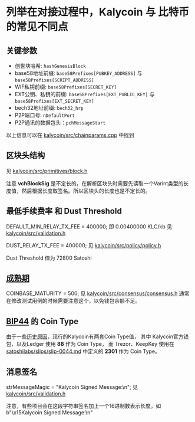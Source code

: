 # 列举在对接过程中，Kalycoin 与 比特币 的常见不同点

## 关键参数
* 创世块哈希:  `hashGenesisBlock`
* base58地址前缀: `base58Prefixes[PUBKEY_ADDRESS]` 与 `base58Prefixes[SCRIPT_ADDRESS]`
* WIF私钥前缀: `base58Prefixes[SECRET_KEY]`
* EXT公钥、私钥的前缀: `base58Prefixes[EXT_PUBLIC_KEY]` 与 `base58Prefixes[EXT_SECRET_KEY]`
* bech32地址前缀: `bech32_hrp`
* P2P端口号: `nDefaultPort`
* P2P通讯的数据包头：`pchMessageStart`

以上信息可以在 [kalycoin/src/chainparams.cpp](https://github.com/kalycoinproject/kalycoin/blob/master/src/chainparams.cpp) 中找到

## 区块头结构
见 [kalycoin/src/primitives/block.h](https://github.com/kalycoinproject/kalycoin/blob/master/src/primitives/block.h)

注意 **vchBlockSig** 是不定长的，在解析区块头时需要先读取一个Varint类型的长度值，然后根据长度取签名。所以区块头的长度也是不定长的。

## 最低手续费率 和 Dust Threshold
DEFAULT_MIN_RELAY_TX_FEE = 400000;  即 0.00400000 KLC/kb
见 [kalycoin/src/validation.h](https://github.com/kalycoinproject/kalycoin/blob/master/src/validation.h)

DUST_RELAY_TX_FEE = 400000;
见 [kalycoin/src/policy/policy.h](https://github.com/kalycoinproject/kalycoin/blob/master/src/policy/policy.h)

Dust Threshold 值为 72800 Satoshi

## [成熟期](https://bitcoin.stackexchange.com/questions/1991/what-is-the-block-maturation-time)
COINBASE_MATURITY = 500;
见 [kalycoin/src/consensus/consensus.h](https://github.com/kalycoinproject/kalycoin/blob/master/src/consensus/consensus.h)
通常在修改测试用例的时候需要注意这个，以免钱包余额不足。

## [BIP44](https://github.com/bitcoin/bips/blob/master/bip-0044.mediawiki) 的 Coin Type
由于一些[历史原因](https://github.com/satoshilabs/slips/pull/196)，现行的Kalycoin有两套Coin Type值，
其中 Kalycoin官方钱包、以及Ledger 使用 **88** 作为 Coin Type，
而 Trezor、KeepKey 使用在 [satoshilabs/slips/slip-0044.md](https://github.com/satoshilabs/slips/blob/master/slip-0044.md) 中定义的 **2301** 作为 Coin Type。

## 消息签名
strMessageMagic = "Kalycoin Signed Message:\n";
见 [kalycoin/src/validation.h](https://github.com/kalycoinproject/kalycoin/blob/master/src/validation.h)

注意，有些项目会在这段字符串签名加上一个16进制数表示长度。如 b"\x15Kalycoin Signed Message:\n"

